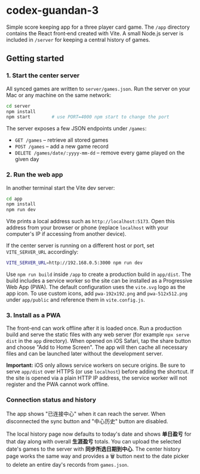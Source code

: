 # codex-guandan-3

Simple score keeping app for a three player card game. The `/app` directory
contains the React front‑end created with Vite. A small Node.js server is
included in `/server` for keeping a central history of games.

## Getting started

### 1. Start the center server

All synced games are written to `server/games.json`. Run the server on your Mac
or any machine on the same network:

```bash
cd server
npm install
npm start        # use PORT=4000 npm start to change the port
```

The server exposes a few JSON endpoints under `/games`:

- `GET /games` – retrieve all stored games
- `POST /games` – add a new game record
- `DELETE /games/date/:yyyy-mm-dd` – remove every game played on the given day

### 2. Run the web app

In another terminal start the Vite dev server:

```bash
cd app
npm install
npm run dev
```

Vite prints a local address such as `http://localhost:5173`. Open this address
from your browser or phone (replace `localhost` with your computer's IP if
accessing from another device).

If the center server is running on a different host or port, set
`VITE_SERVER_URL` accordingly:

```bash
VITE_SERVER_URL=http://192.168.0.5:3000 npm run dev
```

Use `npm run build` inside `/app` to create a production build in `app/dist`.
The build includes a service worker so the site can be installed as a
Progressive Web App (PWA). The default configuration uses the `vite.svg` logo
as the app icon. To use custom icons, add `pwa-192x192.png` and
`pwa-512x512.png` under `app/public` and reference them in `vite.config.js`.

### 3. Install as a PWA

The front-end can work offline after it is loaded once. Run a production build
and serve the static files with any web server (for example `npx serve dist` in
the `app` directory). When opened on iOS Safari, tap the share button and choose
"Add to Home Screen". The app will then cache all necessary files and can be
launched later without the development server.

**Important:** iOS only allows service workers on secure origins. Be sure to
serve `app/dist` over HTTPS (or use `localhost`) before adding the shortcut.
If the site is opened via a plain HTTP IP address, the service worker will not
register and the PWA cannot work offline.

### Connection status and history

The app shows "已连接中心" when it can reach the server. When disconnected the
sync button and "中心历史" button are disabled.

The local history page now defaults to today's date and shows **单日盈亏** for
that day along with overall **生涯盈亏** totals. You can upload the selected
date's games to the server with **同步所选日期到中心**. The center history page works
the same way and provides a 🗑️ button next to the date picker to delete an
entire day's records from `games.json`.
